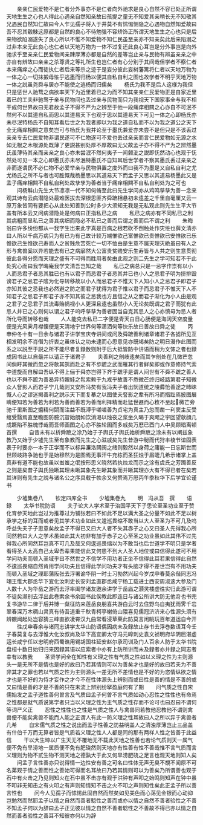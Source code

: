<!-- { "loadSidebar": true } -->
　　亲亲仁民爱物不是仁者分外事亦不是仁者向外驰求是良心自然不容已处正所谓天地生生之心也人得此心遇亲自然知亲故曰孩提之童无不知爱其亲稍长无不知敬其兄遇民自然知仁故曰今人乍见孺子将入于井莫不有怵惕恻隐之心遇物自然知爱故曰吾不忍其觳觫这原都是自然的良心不待勉强不容矫饰正所谓天地生生之心也只是后来物欲陷溺遂失了良心所以不惟不知爱物不知仁民虽至亲亦不知亲矣此后来陷溺之过非本来无此良心也仁者以天地万物为一体不过复还此良心耳岂是分外事岂是向外驰求乎至亲亲仁民爱物间亲踈厚薄亦都是自然的差等岂止亲与民物有辨虽亲亲之中亦自有辨故曰亲亲之杀尊贤之等礼所生也岂仁者有心分别于其间哉但学者不察仁者本来痛痒之心而徒执仁者后来等杀之迹于是妄分彼此妄树藩篱将仁者以天地万物为一体之心一切抹摋毋恠乎逃墨而归杨以便其自私自利之图也故学者不明乎天地万物一体之説虽尧舜与居亦不能使之逃杨而归儒矣
　　杨氏为我不是后人这様为我但只是惩世人驰骛之病欲率天下为近里着已之为而不知其亲亲仁民爱物正是自家近里着已的工夫非驰骛于亲与民物间也丢过亲与民物而只为我视天下国家事全与我不相干成何世界故曰无君故孟子不得不严为之辨至于他一段痛痒相闗之心亦自不可泯不然何不以其道自私而思以其道易天下也观于思以其道易天下可见一体之心即杨氏亦未尽泯特杨氏不自知耳看后世之为我者即以为我之道自私而不以为我之道公之天下全无痛痒相闗之意矣岂可与杨氏为我并论至于墨氏兼爱亦未尝不是但只是不该丢过亲亲专去仁民爱物非谓民遂可不仁物遂可不爱也丢过亲亲而言仁民爱物如无源之水如无根之木根源处既薄了更説甚别处厚不厚故曰无父故孟子亦不得不严为之辨然墨氏虽薄待其亲而亲亲之良心亦未尝泯不然何夷子一闻颡泚之説即怃然动心也观于怃然处可见一本之心即墨氏亦未尽泯特墨氏不自知耳后世学者不察其墨氏丢过亲亲之非而遂谓民不必仁物不必爱举亲与民物俱置之度外而曰我不为墨是又自私自利之尤尤杨氏之所不与者也可胜慨哉杨墨思以其道易天下而孟子又思以其道易杨墨此又是孟子痛痒相闗不自私自利处故孳孳为善者当于痛痒相闗不自私自利处为之可也
　　问杨斛山先生大节凛凛一代不知何脩至此曰先生学问亦从鸡鸣孳孳为善一念来观其诗有云病潜隐处最难医拔去深根思匪齐舜蹠相悬初未逺差之千里自毫厘又云一原万象皆同有要把心从此处知善到公时多少大须知无我是无私观此则先生生平大节盖有所本云又问病潜隐处是何病曰正指私已之病
　　私已之病亦有不同私已之利其病粗而显私已之善其病细而隐必不私已之善而后谓之善而后不谓之利
　　朱晦翁曰许多纷纷都从一我字生岀来此字真是百病之根若砍不倒触处作灾恠也薛文清亦曰人所以千病万病只为有已为有己故计较万端惟欲己富惟欲已贵惟欲已安惟欲已乐惟欲己生惟欲己寿而人之贫贱危苦死亡一切不恤由是生意不属天理灭絶虽曰有人之形与禽兽奚以异若能去有已之病廓然大公富贵贫贱安乐生寿皆与人共之则生意贯彻彼此各得分愿而天理之盛有不可得而胜用者矣由此观之则二先生之学可知若不于此处究心而曰我学晦庵我学文清吾岂知之哉
　　私已之病总只是一忌字作祟有以小人而忌君子者忌其胜已也有以君子而忌君子者忌其并已也小人之忌君子明为挤排毁谤君子之忌君子隂为化导转移故以小人而忌君子不惟天下人知小人之忌君子即君子亦知其彼之忌我也必然避之防之而君子犹得为君子惟以君子而忌君子不惟天下人不知君子之忌君子即君子亦不知其彼之忌我也方且信之从之而君子渐化为小人由是观之君子之忌君子其流毒贻祸视小人更深且逺也虽然小人无论矣既谓之君子而犹有此忌人并已之心则何以谓之君子呜呼孳孳为善者固当自克其忌人之心亦慎毋为忌人者所化导而转移也哉
　　人人能克去私已二字便是青天白日心肠便是海阔天空度量便是光风霁月襟懐便是天清地宁世界何等潇洒何等快乐故曰善故曰舜之徒
　　丙申仲冬十有一日余与诸君子讲学宝庆寺讲间或问及舜蹠善利诸章诸君子各摅所见互相发明余不肖僭为折衷之虽体认之功未逮而心思意见亦既竭矣防之明日漫作此图而系之以説至于説之所不能尽者复録数则附于后大抵皆防中讲语而稍为文饰之者也録成因书此以自朂并以请正于诸君子
　　夫善利之剖岐逺矣而其乍剖处在几微芒忽间倘盱其微而忽之将欹其鹄而赴之有不歩蹠之武而雁其行者鲜矣即或作意修持气索中道旋而自解曰吾纵不得上俪于舜亦岂得下齐于蹠乎是谓人间世有不舜不蹠之善人也以不舜不蹠为善曷异持娵娃之髢索赖于九戎乎故善不悉微芒终归岐路第君子知微众人詧影人而君子宁几哉则又安所冯矣有我冯夫子者出悯道统之陵彛怆善途之昁眛慨人心之谬迷掲善利之説示天下而复摹之以图使夫詧影之辈有所冯而措趾焉披图展睛便知若为善若为利若为善而善若为善而利择精而赴猛世遯而心敉不至起微芒旁驰千里斯图之攟精何閟而注益不既溥乎嗟嗟善为贞宅为真主乃忽而凿一利窦主反受绾受翳焉直至瞻图防臆沉眢始朗如饮消渇以烛夜之浆坐久暍于爽飔之宇回望欹顔几成蹶陷不胜魄悸哉而吾师画图之心亦不胜轮囷而多戚矣万厯已酉门人中吴顾晿离顿首撰
　　自昔未有以析舜蹠之涂乃始于子舆氏子舆氏始析舜蹠之涂未有以阐兹象教乃又始于少墟先生至有象教而先生之心滋戚矣先生昔游中秘而代狩丰棱节谊固表表于时要亦一本于正学而不以标异濂洛闗闽之绪则毅然以身荷之庸能一日忘斯世而世顾岐路争驰也于是始穆然为是图焉无事汗牛充栋而圣狂烛于眉睫几希示诸掌上盖真非有道不能也故虽以蚩蚩之氓按形思义晓然若执烛龙而示之涂有虞氏之芳躅善反之则是矣昔子舆氏独晰其理未晰其象先生晰其象而并晰其理亦大有不得已者在矣若其详则有先生之説与诸名公之序具载于帙余又何赘焉万厯丙午季秋华下后学宜论谨书





　　少墟集巻八
　　钦定四库全书
　　少墟集巻九
　　明　冯从吾　撰
　　语録
　　太华书院防语
　　夫子论大人学术至于治国平天下子思论至圣功业至于赞化育参天地此岂过为推尊过为铺张若曰不如此不足以满大圣之分量不如此不足以树承学之标的耳而或者见其学术功业如此又逡巡畏缩不敢当以大人至圣为不可几及呜呼益失夫子子思意矣故孟子不得已又曰大人者不失其赤子之心又曰圣人先得我心所同然若曰大人之学术虽如此其大初非有加于赤子之心至圣之功业虽如此其伟不过先得我心所同然耳岂真不可几及哉又何逡巡畏缩以为不敢当也后世道学不明只是学者看得圣人太高自己太卑吾辈果能信此又何患不到大人圣人地位或曰信得此遂可不用学问功夫而顿入圣域乎曰不然世之不信学不用功者正坐不信得此耳若果信得此自然不逡巡畏缩自然肯用学问功夫且信得此学问功夫才有头脑才得不差世岂有不用功夫而顿入圣域之理耶蒲阪张去浮署谕华阴一时士习勃然兴起今岁戊申春莫余偕同志冯翊王惟大郡丞华下宜化汝刺史长安刘孟直郡丞咸宁杨工载进士西安周淑逺大参及门人数十人为华岳之游而去浮率阖学诸友邀余讲学于岳庙之灏灵楼虚徃实归此游可谓不徒矣濒别去浮出此巻索余书余因书此俟教此即连日与诸公所讲大防无他竒也书完复书游华二律于后并博一粲征防来莲岳良朋喜共游白云时去住野鸟自夷犹雨霁千岩翠春深万木稠山灵真有待吾道重千秋青柯亭榭倚山隈喜见儒冠济济来心性源头须有辨覩闻起处岂容猜三峰直欲凌霄汉九曲常看浸草莱此防莫言闲眺玩百年道运自今开
　　徃戊申春余与诸同志讲学太华山防语偶因病未及録故止存书去浮巻数语耳今壬子春莫复与去浮惟大化汝叔尚及华下高宜卿太守冯元皥刺史袁文祯明府华阴屈湛虚运长咸宁任以忠明府西蜀谯用锡胡国柱延安赵尔承司训及门人百余人防于太华书院盘桓十数日始归归来因録其语以应索者中亦有上防所讲而未及録者亦并録之同志者幸有以教我
　　圣贤学问全在知性有义理之性有气质之性如以义理之性为主则源头一是无所不是情也是好的故曰乃若其情则可以为善矣才也是好的故曰若夫为不善非其才之罪也若以气质之性为主则源头一差无所不差情也是不好的为恣情纵欲之情才也是不好的为恃才妄作之才今不在性体源头上辨别而或曰性是善的情是不善的或又曰情是善的才是不善的只在末流上辨别纷拏盈庭何有了期
　　问气质之性自宋儒始发之孟子道性善何曽言及气质曰孟子何曽不言气质如动心忍性之性性也有命焉之性都是就气质说第学者只当以义理之性为主气质之性存而不论可也曰忍曰不谓何等词严义正
　　忍性之性性也之性是气质之性人与禽兽同若教他忍教他不谓则禽兽便不能矣禽兽不能而人能之正谓人有此一防义理之性耳故曰人之所以异于禽兽者几希
　　自宋儒气质之性之说出而孟子性善之防益明盖人之清浊厚薄岂止三品盖有什伯千万而无算者皆是气质若义理之性人人都是同的那有两样人性之皆善于此益信
　　干以大生坤以广生天无不覆地无不载此天地之性善也若论气质则天一属气便不免有旱涝地一属质便不免有肥硗然则天地亦有性善有性不善哉惟不言气质而言义理则为物不贰生物不测天地之德孰大于此又何旱涝肥硗之足言也观天地则知人矣
　　问孟子言性善亦只说得情一边性安有善之可名曰性体无声无臭不覩不闻原不可名苐观于情之善而性之善始可得而名耳故曰乃若其情则可以为善矣乃所谓善也观于石中有火击之乃见则知火在石中虽不击亦有观于洪钟有声叩之始鸣则知声在钟中虽不叩非无知击之有火叩之有声则知情知不击之火不叩之声则知性矣此正孟子所以善言性也
　　问今人见孺子而怵惕此固自然而然矣如见美色而心荡见金银而心动抑岂勉然而然耶孟子以情之自然而善者騐性之善而或亦以情之自然不善者验性之不善不知孟子何以为辞曰孟子正见彼以情之自然不善者騐性之不善故不得已亦以情之自然而善者验性之善耳不知彼亦何以为辞
